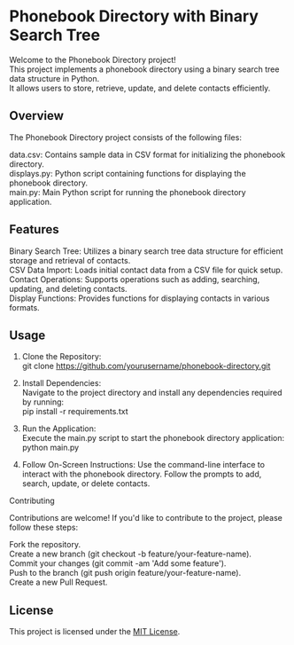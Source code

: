 # Phonebook Directory with Binary Search Tree

Welcome to the Phonebook Directory project!  
This project implements a phonebook directory using a binary search tree data structure in Python.  
It allows users to store, retrieve, update, and delete contacts efficiently.  

## Overview

The Phonebook Directory project consists of the following files:  

data.csv: Contains sample data in CSV format for initializing the phonebook directory.  
displays.py: Python script containing functions for displaying the phonebook directory.  
main.py: Main Python script for running the phonebook directory application.  

## Features

Binary Search Tree: Utilizes a binary search tree data structure for efficient storage and retrieval of contacts.  
CSV Data Import: Loads initial contact data from a CSV file for quick setup.  
Contact Operations: Supports operations such as adding, searching, updating, and deleting contacts.  
Display Functions: Provides functions for displaying contacts in various formats.  

## Usage

1. Clone the Repository:  
    git clone https://github.com/yourusername/phonebook-directory.git  
2. Install Dependencies:  
    Navigate to the project directory and install any dependencies required by running:  
        pip install -r requirements.txt  
  
3. Run the Application:  
    Execute the main.py script to start the phonebook directory application:  
        python main.py  
4. Follow On-Screen Instructions:
    Use the command-line interface to interact with the phonebook directory. Follow the prompts to add, search, update, or delete contacts.

   
Contributing

Contributions are welcome! If you'd like to contribute to the project, please follow these steps:  

Fork the repository.  
Create a new branch (git checkout -b feature/your-feature-name).  
Commit your changes (git commit -am 'Add some feature').  
Push to the branch (git push origin feature/your-feature-name).  
Create a new Pull Request.  

## License

This project is licensed under the [MIT License](LICENSE).
